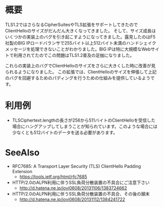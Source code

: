 # 概要
TLS1.2ではさらなるCipherSuitesやTLS拡張をサポートしてきたのでClientHelloのサイズがだんだん大きくなってきました。
そして、サイズ成長はいくつかの実装上のバグを引き起こすようになってきました。露見したのはF5社製のBIG IPロードバランサで255バイト以上512バイト未満のハンドシェイクメッセージを処理できないことがわかりました。BIG IPは特に大規模なWebサイトで利用されてたのでこの問題はTLS1.2普及の足枷になりました。

これらの実装上のバグでClientHelloのサイズをさらに大きくした時に改善が見られるようになりました。
この拡張では、ClientHelloのサイズを伸張して上記のバグを回避するためのパディングを行うための仕組みを提供しているようです。

# 利用例
- TLSCiphertext.lengthの長さが256から511バイトのClientHelloを受信した場合にハングアップしてしまうことが知られています。このような場合には少なくとも512バイトのデータを送る必要があります。

# SeeAlso
- RFC7685: A Transport Layer Security (TLS) ClientHello Padding Extension
  - https://tools.ietf.org/html/rfc7685
- HTTP/2.0のALPN利用に伴うSSL負荷分散装置の不具合にご注意下さい
  - http://d.hatena.ne.jp/jovi0608/20131106/1383724662
- HTTP/2.0のALPN利用に伴うSSL負荷分散装置の不具合、その後の顛末
  - http://d.hatena.ne.jp/jovi0608/20131112/1384241722
